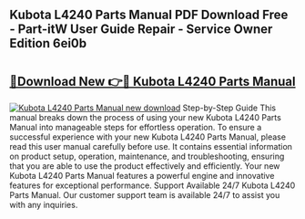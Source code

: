 ## Kubota L4240 Parts Manual PDF Download Free - Part-itW User Guide Repair - Service Owner Edition 6ei0b

# <h2><a href="http://bc86614.oget.top/?id=Kubota+L4240+Parts+Manual">🔗Download New 👉🔴 Kubota L4240 Parts Manual</a></h2>

[![Kubota L4240 Parts Manual new download](https://i.imgur.com/5g1atiW.png)](http://bc86614.oget.top/?id=Kubota+L4240+Parts+Manual)
Step-by-Step Guide This manual breaks down the process of using your new Kubota L4240 Parts Manual into manageable steps for effortless operation. To ensure a successful experience with your new Kubota L4240 Parts Manual, please read this user manual carefully before use. It contains essential information on product setup, operation, maintenance, and troubleshooting, ensuring that you are able to use the product effectively and efficiently. Your new Kubota L4240 Parts Manual features a powerful engine and innovative features for exceptional performance. Support Available 24/7 Kubota L4240 Parts Manual. Our customer support team is available 24/7 to assist you with any inquiries.
